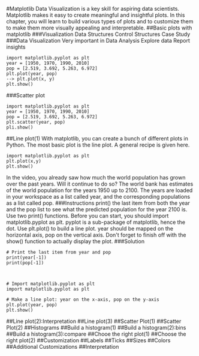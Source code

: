 #Matplotlib
Data Visualization is a key skill for aspiring data scientists. Matplotlib makes it easy to create meaningful and insightful plots. In this chapter, you will learn to build various types of plots and to customize them to make them more visually appealing and interpretable.
##Basic plots with matplotlib
###Visualization
Data Structures
Control Structures
Case Study
###Data Visualization
Very important in Data Analysis
Explore data
Report insights
```
import matplotlib.pyplot as plt
year = [1950, 1970, 1990, 2010]
pop = [2.519, 3.692, 5.263, 6.972]
plt.plot(year, pop)
--> plt.plot(x, y)
plt.show()

```
###Scatter plot
```
import matplotlib.pyplot as plt
year = [1950, 1970, 1990, 2010]
pop = [2.519, 3.692, 5.263, 6.972]
plt.scatter(year, pop)
pli.show()
```
##Line plot(1)
With matplotlib, you can create a bunch of different plots in Python. The most basic plot is the line plot. A general recipe is given here.
```
import matplotlib.pyplot as plt
plt.plot(x,y)
plt.show()
```
In the video, you already saw how much the world population has grown over the past years. Will it continue to do so? The world bank has estimates of the world population for the years 1950 up to 2100. The years are loaded in your workspace as a list called year, and the corresponding populations as a list called pop.
###Instructions
print() the last item from both the year and the pop list to see what the predicted population for the year 2100 is. Use two print() functions.
Before you can start, you should import matplotlib.pyplot as plt. pyplot is a sub-package of matplotlib, hence the dot.
Use plt.plot() to build a line plot. year should be mapped on the horizontal axis, pop on the vertical axis. Don't forget to finish off with the show() function to actually display the plot.
###Solution
```
# Print the last item from year and pop
print(year[-1])
print(pop[-1])



# Import matplotlib.pyplot as plt
import matplotlib.pyplot as plt

# Make a line plot: year on the x-axis, pop on the y-axis
plt.plot(year, pop)
plt.show()
```


##Line plot(2):Interpretation
##Line plot(3)
##Scatter Plot(1)
##Scatter Plot(2)
##Histograms
##Build a histogram(1)
##Build a histogram(2):bins
##Build a histogram(3):compare
##Chooe the right plot(1)
##Choose the right plot(2)
##Customization
##Labels
##Ticks
##Sizes
##Colors
##Additional Customizations
##Interpretation

